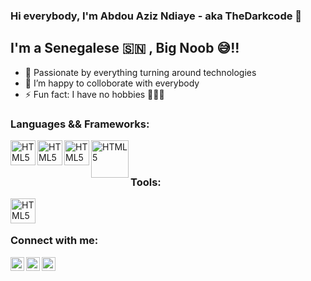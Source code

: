 ### Hi everybody, I'm Abdou Aziz Ndiaye - aka TheDarkcode 👋 


## I'm a Senegalese 🇸🇳 , Big Noob 😅!!

- 🌟 Passionate by everything turning around technologies
- 👯 I’m happy to colloborate with everybody
- ⚡ Fun fact: I have no hobbies 🤣🤣🤣



### Languages && Frameworks:
<img align="left" alt="HTML5" width="40px" src="https://tribelocal.com/wp-content/uploads/2018/02/2000px-HTML5_logo_and_wordmark.svg_.png" />
<img align="left" alt="HTML5" width="40px" src="https://upload.wikimedia.org/wikipedia/commons/thumb/f/f5/Devicon-css3-plain-wordmark.svg/1024px-Devicon-css3-plain-wordmark.svg.png" />
<img align="left" alt="HTML5" width="40px" src="https://avatars.mds.yandex.net/i?id=68a6d0cf039f46c2559e193e01cd45da-5635981-images-thumbs&n=13" />
<img align="left" alt="HTML5" width="60px" src="https://upload.wikimedia.org/wikipedia/commons/thumb/a/a7/React-icon.svg/1200px-React-icon.svg.png" />
<br />
<br />

### Tools:
<img align="left" alt="HTML5" width="40px" src="https://miro.medium.com/max/1200/1*Il-74JaJpKMhmuHgD-IoCw.png" />

<br />
<br />


### Connect with me:

[<img align="left" alt="codeSTACKr | Twitter" width="22px" src="https://cdn.jsdelivr.net/npm/simple-icons@v3/icons/twitter.svg" />][twitter]
[<img align="left" alt="codeSTACKr | LinkedIn" width="22px" src="https://cdn.jsdelivr.net/npm/simple-icons@v3/icons/linkedin.svg" />][linkedin]
[<img align="left" alt="codeSTACKr | Instagram" width="22px" src="https://cdn.jsdelivr.net/npm/simple-icons@v3/icons/instagram.svg" />][instagram]

<br />

[twitter]: https://twitter.com/The_Darkcode
[instagram]: https://www.instagram.com/azizthedarkcode
[linkedin]: https://www.linkedin.com/in/abdou-aziz-dabakh-ndiaye-b903881a9
